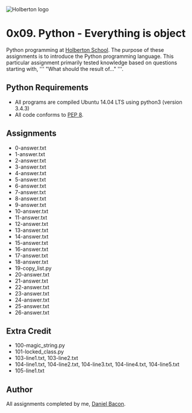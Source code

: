 <img src="https://www.holbertonschool.com/assets/holberton-logo-1cc451260ca3cd297def53f2250a9794810667c7ca7b5fa5879a569a457bf16f.png" alt="Holberton logo">

0x09. Python - Everything is object
===================================
Python programming at [Holberton School](https://www.holbertonschool.com). The purpose of these assignments is to introduce the Python programming language. This particular assignment primarily tested knowledge based on questions starting with, 
'''
"What should the result of..."
'''.

Python Requirements
-------------------
* All programs are compiled Ubuntu 14.04 LTS using python3 (version 3.4.3)
* All code conforms to [PEP 8](https://www.python.org/dev/peps/pep-0008/).

Assignments
-----------
* 0-answer.txt
* 1-answer.txt
* 2-answer.txt
* 3-answer.txt
* 4-answer.txt
* 5-answer.txt
* 6-answer.txt
* 7-answer.txt
* 8-answer.txt
* 9-answer.txt
* 10-answer.txt
* 11-answer.txt
* 12-answer.txt
* 13-answer.txt
* 14-answer.txt
* 15-answer.txt
* 16-answer.txt
* 17-answer.txt
* 18-answer.txt
* 19-copy_list.py
* 20-answer.txt
* 21-answer.txt
* 22-answer.txt
* 23-answer.txt
* 24-answer.txt
* 25-answer.txt
* 26-answer.txt

Extra Credit
------------
* 100-magic_string.py
* 101-locked_class.py
* 103-line1.txt, 103-line2.txt
* 104-line1.txt, 104-line2.txt, 104-line3.txt, 104-line4.txt, 104-line5.txt
* 105-line1.txt

Author
------
All assignments completed by me, [Daniel Bacon](https://github.com/dfbacon).
